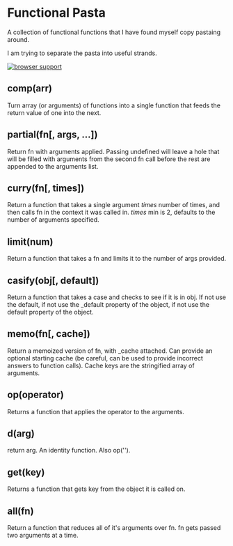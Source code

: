 Functional Pasta
================

A collection of functional functions that I have found myself copy pastaing around.

I am trying to separate the pasta into useful strands.

[![browser support](http://ci.testling.com/nrn/fn-pasta.png)](http://ci.testling.com/nrn/fn-pasta)

comp(arr)
---------

Turn array (or arguments) of functions into a single function
that feeds the return value of one into the next.

partial(fn[, args, ...])
------------------------

Return fn with arguments applied. Passing undefined will leave a hole
that will be filled with arguments from the second fn call before
the rest are appended to the arguments list.

curry(fn[, times])
------------------
Return a function that takes a single argument *times* number of times,
and then calls fn in the context it was called in. *times* min is 2, defaults
to the number of arguments specified.

limit(num)
----------

Return a function that takes a fn and limits it to the number of args provided.

casify(obj[, default])
----------------------

Return a function that takes a case and checks to see if it is in obj.
If not use the default, if not use the \_default property of the object,
if not use the default property of the object.

memo(fn[, cache])
-----------------

Return a memoized version of fn, with \_cache attached. Can provide
an optional starting cache (be careful, can be used to provide incorrect
answers to function calls). Cache keys are the stringified array of arguments.

op(operator)
------------

Returns a function that applies the operator to the arguments.

d(arg)
------

return arg.  An identity function. Also op('').

get(key)
--------

Returns a function that gets key from the object it is called on.

all(fn)
-------

Return a function that reduces all of it's arguments over fn. fn gets passed
two arguments at a time.

